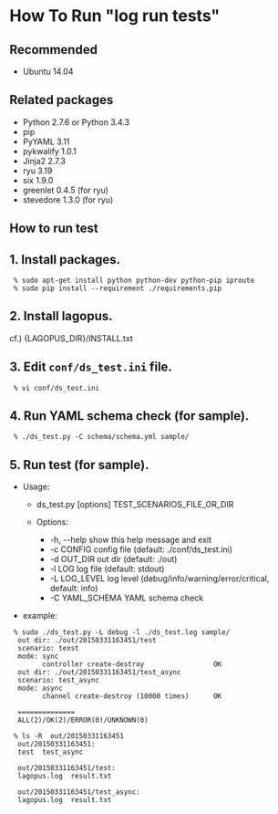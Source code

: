 <!-- -*- mode: markdown -*- -->

How To Run "log run tests"
======================================
## Recommended
* Ubuntu 14.04

## Related packages
 * Python 2.7.6 or Python 3.4.3
 * pip
 * PyYAML 3.11
 * pykwalify 1.0.1
 * Jinja2 2.7.3
 * ryu 3.19
 * six 1.9.0
 * greenlet 0.4.5    (for ryu)
 * stevedore 1.3.0   (for ryu)

How to run test
---------------------------
## 1. Install packages.

```
 % sudo apt-get install python python-dev python-pip iproute
 % sudo pip install --requirement ./requirements.pip
```

## 2. Install lagopus.
 cf.) {LAGOPUS\_DIR}/INSTALL.txt

## 3. Edit `conf/ds_test.ini` file.

```
 % vi conf/ds_test.ini
```

## 4. Run YAML schema check (for sample).

```
 % ./ds_test.py -C schema/schema.yml sample/
```

## 5. Run test (for sample).
* Usage:
  * ds_test.py [options] TEST_SCENARIOS_FILE_OR_DIR

  * Options:
    * -h, --help      show this help message and exit
    * -c CONFIG       config file (default: ./conf/ds_test.ini)
    * -d OUT_DIR      out dir (default: ./out)
    * -l LOG          log file (default: stdout)
    * -L LOG_LEVEL    log level (debug/info/warning/error/critical, default: info)
    * -C YAML_SCHEMA  YAML schema check

* example:

```
 % sudo ./ds_test.py -L debug -l ./ds_test.log sample/
  out dir: ./out/20150331163451/test
  scenario: texst
  mode: sync
        controller create-destroy                 OK
  out dir: ./out/20150331163451/test_async
  scenario: test_async
  mode: async
        channel create-destroy (10000 times)      OK

  ==============
  ALL(2)/OK(2)/ERROR(0)/UNKNOWN(0)

 % ls -R  out/20150331163451
  out/20150331163451:
  test  test_async

  out/20150331163451/test:
  lagopus.log  result.txt

  out/20150331163451/test_async:
  lagopus.log  result.txt
```
